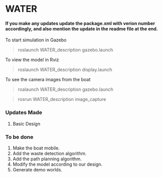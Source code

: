 # WATER

#### If you make any updates update the package.xml with verion number accordingly, and also mention the update in the readme file at the end.

To start simulation in Gazebo
> roslaunch WATER_description gazebo.launch

To view the model in Rviz
> roslaunch WATER_description display.launch

To see the camera images from the boat
> roalaunch WATER_description gazebo.launch

> rosrun WATER_description image_capture

### Updates Made
1. Basic Design

### To be done
1. Make the boat mobile.
2. Add the waste detection algorithm.
3. Add the path planning algorithm.
4. Modify the model according to our design.
5. Generate demo worlds.
